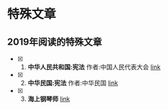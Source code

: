 # 特殊文章

## 2019年阅读的特殊文章
- [x] 1. **中华人民共和国:宪法** 作者:中国人民代表大会  [link](./paper/2019/中华人名共和国宪法.md)
- [x] 2. **中华民国:宪法** 作者:中华民国 [link](./paper/2019/中华民国宪法.md)
- [x] 3. **海上钢琴师** [link](./other/2019/海上钢琴师.md)
